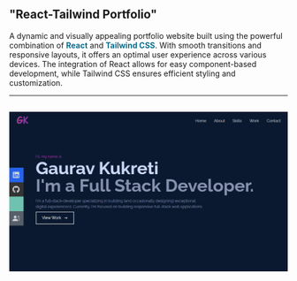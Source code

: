 ## <strong>"React-Tailwind Portfolio"</strong>

A dynamic and visually appealing portfolio website built using the powerful combination of <b style='color:#0D6D8C'>React</b> and <b style='color:#0D6D8C'>Tailwind CSS</b>. With smooth transitions and responsive layouts, it offers an optimal user experience across various devices. The integration of React allows for easy component-based development, while Tailwind CSS ensures efficient styling and customization.

<hr>

##

<img src='./src/assets/projects/portfolio.png' alt='portfolio'>
